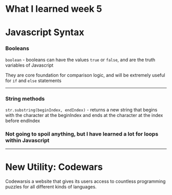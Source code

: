 # What I learned week 5

# Javascript Syntax

### Booleans
`boolean` - booleans can have the values `true` or `false`, and are the truth variables of Javascript

They are core foundation for comparison logic, and will be extremely useful for `if` and `else` statements

---

### String methods

`str.substring(beginIndex, endIndex)` - returns a new string that begins with the character at the beginIndex and ends at the character at the index before endIndex

### Not going to spoil anything, but I have learned a lot for loops within Javascript

---

# New Utility: Codewars
Codewarsis a website that gives its users access to countless programming puzzles for all different kinds of languages. 